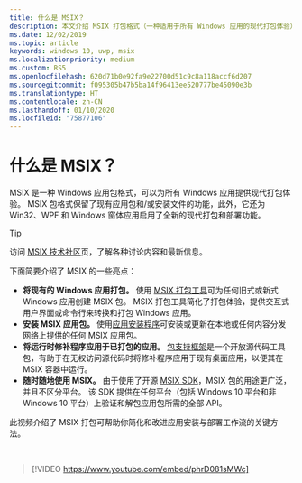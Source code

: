 ```yaml
---
title: 什么是 MSIX？
description: 本文介绍 MSIX 打包格式（一种适用于所有 Windows 应用的现代打包体验）的基础知识。
ms.date: 12/02/2019
ms.topic: article
keywords: windows 10, uwp, msix
ms.localizationpriority: medium
ms.custom: RS5
ms.openlocfilehash: 620d71b0e92fa9e22700d51c9c8a118accf6d207
ms.sourcegitcommit: f095305b47b5ba14f96413ee520777be45090e3b
ms.translationtype: HT
ms.contentlocale: zh-CN
ms.lasthandoff: 01/10/2020
ms.locfileid: "75877106"
---
```

# <a name="what-is-msix"></a>什么是 MSIX？

MSIX 是一种 Windows 应用包格式，可以为所有 Windows 应用提供现代打包体验。 MSIX 包格式保留了现有应用包和/或安装文件的功能，此外，它还为 Win32、WPF 和 Windows 窗体应用启用了全新的现代打包和部署功能。

> [!TIP]
> 访问 [MSIX 技术社区](https://aka.ms/msixcommunity)页，了解各种讨论内容和最新信息。

下面简要介绍了 MSIX 的一些亮点：

* **将现有的 Windows 应用打包。** 使用 [MSIX 打包工具](packaging-tool/mpt-overview.md)可为任何旧式或新式 Windows 应用创建 MSIX 包。 MSIX 打包工具简化了打包体验，提供交互式用户界面或命令行来转换和打包 Windows 应用。
* **安装 MSIX 应用包。** 使用[应用安装程序](app-installer/app-installer-root.md)可安装或更新在本地或任何内容分发网络上提供的任何 MSIX 应用包。
* **将运行时修补程序应用于已打包的应用。** [包支持框架](psf/package-support-framework-overview.md)是一个开放源代码工具包，有助于在无权访问源代码时将修补程序应用于现有桌面应用，以便其在 MSIX 容器中运行。
* **随时随地使用 MSIX。** 由于使用了开源 [MSIX SDK](msix-sdk/sdk-overview.md)，MSIX 包的用途更广泛，并且不区分平台。 该 SDK 提供在任何平台（包括 Windows 10 平台和非 Windows 10 平台）上验证和解包应用包所需的全部 API。

此视频介绍了 MSIX 打包可帮助你简化和改进应用安装与部署工作流的关键方法。

<br/>

> [!VIDEO https://www.youtube.com/embed/phrD081sMWc]
